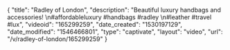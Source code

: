 {
    "title": "Radley of London",
    "description": "Beautiful luxury handbags and accessories! \n#affordableluxury #handbags #radley \n#leather #travel #lux",
    "videoid": "165299259",
    "date_created": "1530197129",
    "date_modified": "1546466801",
    "type": "captivate",
    "layout": "video",
    "url": "\/v\/radley-of-london\/165299259"
}